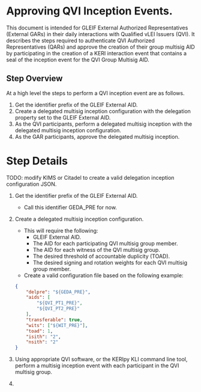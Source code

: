 
# Approving QVI Inception Events.

This document is intended for GLEIF External Authorized Representatives (External GARs) in their daily interactions with
Qualified vLEI Issuers (QVI).  It describes the steps required to authenticate QVI Authorized Representatives (QARs) and 
approve the creation of their group multisig AID by participating in the creation of a KERI interaction event that contains
a seal of the inception event for the QVI Group Multisig AID.


## Step Overview

At a high level the steps to perform a QVI inception event are as follows.

1. Get the identifier prefix of the GLEIF External AID.
2. Create a delegated multisig inception configuration with the delegation property set to the GLEIF External AID.
3. As the QVI participants, perform a delegated multisig inception with the delegated multisig inception configuration.
4. As the GAR participants, approve the delegated multisig inception.

# Step Details

TODO: modify KIMS or Citadel to create a valid delegation inception configuration JSON.

1. Get the identifier prefix of the GLEIF External AID.
    - Call this identifier GEDA_PRE for now.
2. Create a delegated multisig inception configuration. 
    - This will require the following:
        - GLEIF External AID.
        - The AID for each participating QVI multisig group member.
        - The AID for each witness of the QVI multisig group.
        - The desired threshold of accountable duplicity (TOAD).
        - The desired signing and rotation weights for each QVI multisig group member.
    - Create a valid configuration file based on the following example:
    ```json
    {
        "delpre": "${GEDA_PRE}",
        "aids": [
            "${QVI_PT1_PRE}",
            "${QVI_PT2_PRE}"
        ],
        "transferable": true,
        "wits": ["${WIT_PRE}"],
        "toad": 1,
        "isith": "2",
        "nsith": "2"
    }
    ```
3. Using appropriate QVI software, or the KERIpy KLI command line tool, perform a multisig inception event with each
participant in the QVI multisig group.

4. 


